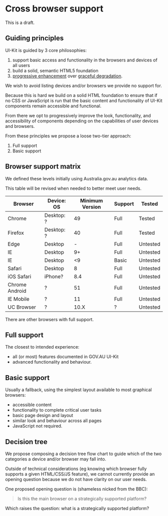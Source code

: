 # Cross browser support

This is a draft.

## Guiding principles

UI-Kit is guided by 3 core philosophies:

1. support basic access and functionality in the browsers and devices of all users
2. build a solid, semantic HTML5 foundation
3. <a href="https://en.wikipedia.org/wiki/Progressive_enhancement" rel="external">progressive enhancement</a> over <a href="https://en.wikipedia.org/wiki/Fault_tolerance" rel="external">graceful degradation</a>.

We wish to avoid listing devices and/or browsers we provide no support for.

Because this is hard we build on a solid HTML foundation to ensure that if no CSS or JavaScript is run that the basic content and functionality of UI-Kit components remain accessible and functional.

From there we opt to progressively improve the look, functionality, and accessibility of components depending on the capabilities of user devices and browsers.

From these principles we propose a loose two-tier approach:

1. Full support
2. Basic support

## Browser support matrix

We defined these levels initially using Australia.gov.au analytics data.

This table will be revised when needed to better meet user needs.

| Browser        | Device: OS      | Minimum Version | Support | Tested   |
|----------------|-----------------|-----------------|---------|----------|
| Chrome         | Desktop: ?      | 49              | Full    | Tested   |
| Firefox        | Desktop: ?      | 40              | Full    | Tested   |
| Edge           | Desktop         | -               | Full    | Untested |
| IE             | Desktop         | 9+              | Full    | Untested |
| IE             | Desktop         | <9              | Basic   | Untested |
| Safari         | Desktop         | 8               | Full    | Untested |
| iOS Safari     | iPhone?         | 8.4             | Full    | Untested |
| Chrome Android | ?               | 51              | Full    | Untested |
| IE Mobile      | ?               | 11              | Full    | Untested |
| UC Browser     | ?               | 10.X            | ?       | Untested |

There are other browsers with full support.

## Full support

The closest to intended experience:

* all (or most) features documented in GOV.AU UI-Kit
* advanced functionality and behaviour.

## Basic support

Usually a fallback, using the simplest layout available to most graphical browsers:

* accessible content
* functionality to complete critical user tasks
* basic page design and layout
* similar look and behaviour across all pages
* JavaScript not required.

## Decision tree

We propose composing a decision tree flow chart to guide which of the two categories a device and/or browser may fall into.

Outside of technical considerations (eg knowing which browser fully supports a given HTML/CSS/JS feature), we cannot currently provide an opening question because we do not have clarity on our user needs.

One proposed opening question is (shameless nicked from the BBC):

> Is this the main browser on a strategically supported platform?

Which raises the question: what is a strategically supported platform?

